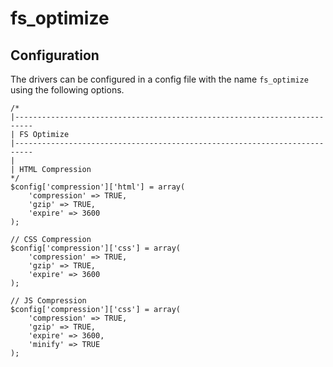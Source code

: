 # fs_optimize

## Configuration

The drivers can be configured in a config file with the name `fs_optimize` using the following options.

	/*
	|--------------------------------------------------------------------------
	| FS Optimize
	|--------------------------------------------------------------------------
	|
	| HTML Compression
	*/
	$config['compression']['html'] = array(
		'compression' => TRUE,
		'gzip' => TRUE,
		'expire' => 3600
	);

	// CSS Compression
	$config['compression']['css'] = array(
		'compression' => TRUE,
		'gzip' => TRUE,
		'expire' => 3600
	);

	// JS Compression
	$config['compression']['css'] = array(
		'compression' => TRUE,
		'gzip' => TRUE,
		'expire' => 3600,
		'minify' => TRUE
	);